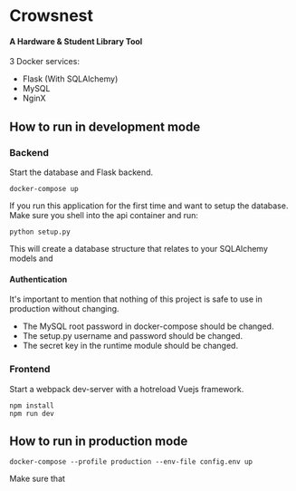Crowsnest
==========
#### A Hardware & Student Library Tool

3 Docker services:
 - Flask (With SQLAlchemy)
 - MySQL
 - NginX


How to run in development mode
----------

### Backend
Start the database and Flask backend.
```
docker-compose up
```
If you run this application for the first time and want to setup the database. Make sure you shell into the api container and run:


```
python setup.py
```
This will create a database structure that relates to your SQLAlchemy models and 

#### Authentication
It's important to mention that nothing of this project is safe to use in production without changing.
- The MySQL root password in docker-compose should be changed.
- The setup.py username and password should be changed.
- The secret key in the runtime module should be changed.

### Frontend

Start a webpack dev-server with a hotreload Vuejs framework.

```
npm install
npm run dev
```


How to run in production mode
----------


```
docker-compose --profile production --env-file config.env up
```

Make sure that 